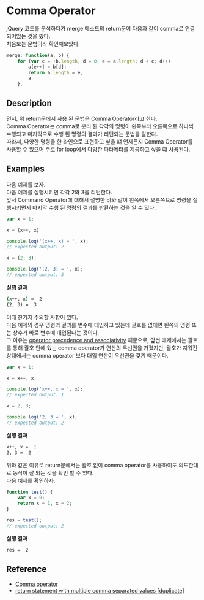 # Comma Operator

jQuery 코드를 분석하다가 merge 메소드의 return문이 다음과 같이 comma로 연결되어있는 것을 봤다.  
처음보는 문법이라 확인해보았다.  

```javascript
merge: function(a, b) {
    for (var c = +b.length, d = 0, e = a.length; d < c; d++)
        a[e++] = b[d];
        return a.length = e,
        a
    },
```

## Description

먼저, 위 return문에서 사용 된 문법은 Comma Operator라고 한다.   
Comma Operator는 comma로 분리 된 각각의 명령이 왼쪽부터 오른쪽으로 하나씩 수행되고 마지막으로 수행 된 명령의 결과가 리턴되는 문법을 말한다.   
따라서, 다양한 명령을 한 라인으로 표현하고 싶을 떄 언제든지 Comma Operator를 사용할 수 있으며 주로 for loop에서 다양한 파라메터를 제공하고 싶을 떄 사용된다.   

## Examples

다음 예제를 보자.  
다음 예제를 실행시키면 각각 2와 3을 리턴한다.   
앞서 Command Operator에 대해서 설명한 바와 같이 왼쪽에서 오른쪽으로 명령을 실행시키면서 마지막 수행 된 명령의 결과를 반환하는 것을 알 수 있다. 

```javascript
var x = 1;

x = (x++, x)

console.log('(x++, x) = ', x);
// expected output: 2

x = (2, 3);

console.log('(2, 3) = ', x);
// expected output: 3
```

**실행 결과**

```sh
(x++, x) =  2
(2, 3) =  3
```

이때 한가지 주의할 사항이 있다.   
다음 예제의 경우 명령의 결과를 변수에 대입하고 있는데 괄호를 없애면 왼쪽의 명령 또는 상수가 바로 변수에 대입된다는 것이다.   
그 이유는 [operator precedence and associativity](https://developer.mozilla.org/en-US/docs/Web/JavaScript/Reference/Operators/Operator_Precedence) 때문으로, 앞선 에제에서는 괄호를 통해 괄호 안에 있는 comma operator가 연산의 우선권을 가졌지만, 괄호가 지워진 상태에서는 comma operator 보다 대입 연산이 우선권을 갖기 때문이다. 

```javascript
var x = 1;

x = x++, x;

console.log('x++, x = ', x);
// expected output: 1

x = 2, 3;

console.log('2, 3 = ', x);
// expected output: 2
```

**실행 결과**

```sh
x++, x =  1
2, 3 =  2
```

위와 같은 이유로 return문에서는 괄호 없이 comma operator를 사용하여도 의도한대로 동작이 잘 되는 것을 확인 할 수 있다.  
다음 예제를 확인하자.

```javascript
function test() {
    var x = 0;
    return x = 1, x = 2;
}

res = test();
// expected output: 2
```

**실행 결과**

```sh
res =  2
```





## Reference

* [Comma operator](https://developer.mozilla.org/en-US/docs/Web/JavaScript/Reference/Operators/Comma_Operator)
* [return statement with multiple comma separated values [duplicate]](https://stackoverflow.com/questions/10284536/return-statement-with-multiple-comma-separated-values)